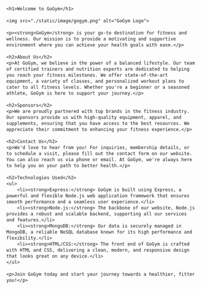 
    <h1>Welcome to GoGym</h1>

    <img src="./static/image/gogym.png" alt="GoGym Logo">

    <p><strong>GoGym</strong> is your go-to destination for fitness and wellness. Our mission is to provide a motivating and supportive environment where you can achieve your health goals with ease.</p>

    <h2>About Us</h2>
    <p>At GoGym, we believe in the power of a balanced lifestyle. Our team of certified trainers and nutrition experts are dedicated to helping you reach your fitness milestones. We offer state-of-the-art equipment, a variety of classes, and personalized workout plans to cater to all fitness levels. Whether you're a beginner or a seasoned athlete, GoGym is here to support your journey.</p>

    <h2>Sponsors</h2>
    <p>We are proudly partnered with top brands in the fitness industry. Our sponsors provide us with high-quality equipment, apparel, and supplements, ensuring that you have access to the best resources. We appreciate their commitment to enhancing your fitness experience.</p>

    <h2>Contact Us</h2>
    <p>We'd love to hear from you! For inquiries, membership details, or to schedule a visit, please fill out the contact form on our website. You can also reach us via phone or email. At GoGym, we're always here to help you on your path to better health.</p>

    <h2>Technologies Used</h2>
    <ul>
        <li><strong>Express:</strong> GoGym is built using Express, a powerful and flexible Node.js web application framework that ensures smooth performance and a seamless user experience.</li>
        <li><strong>Node.js:</strong> The backbone of our website, Node.js provides a robust and scalable backend, supporting all our services and features.</li>
        <li><strong>MongoDB:</strong> Our data is securely managed in MongoDB, a reliable NoSQL database known for its high performance and flexibility.</li>
        <li><strong>HTML/CSS:</strong> The front end of GoGym is crafted with HTML and CSS, delivering a clean, modern, and responsive design that looks great on any device.</li>
    </ul>

    <p>Join GoGym today and start your journey towards a healthier, fitter you!</p>

